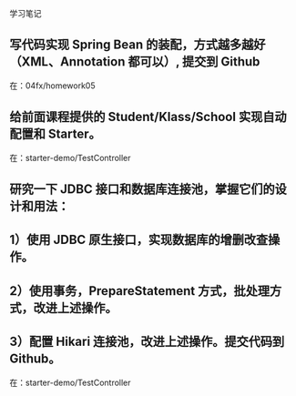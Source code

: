 学习笔记

## 写代码实现 Spring Bean 的装配，方式越多越好（XML、Annotation 都可以）, 提交到 Github
在：04fx/homework05

## 给前面课程提供的 Student/Klass/School 实现自动配置和 Starter。
在：starter-demo/TestController

## 研究一下 JDBC 接口和数据库连接池，掌握它们的设计和用法：
## 1）使用 JDBC 原生接口，实现数据库的增删改查操作。
## 2）使用事务，PrepareStatement 方式，批处理方式，改进上述操作。
## 3）配置 Hikari 连接池，改进上述操作。提交代码到 Github。

在：starter-demo/TestController
